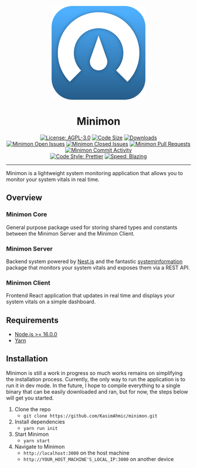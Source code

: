 <div align="center">
   <img src="./assets/minimon.png" width="256px" height="256px" />
   <h1 align="center">Minimon</h1>
</div>

<div align="center">

[![License: AGPL-3.0](https://img.shields.io/github/license/KasimAhmic/minimon)](https://github.com/KasimAhmic/minimon/blob/main/LICENSE)
[![Code Size](https://img.shields.io/github/languages/code-size/KasimAhmic/minimon)](https://github.com/KasimAhmic/minimon)
[![Downloads](https://img.shields.io/github/downloads/KasimAhmic/minimon/total)](https://github.com/KasimAhmic/minimon/releases)
<br />
[![Minimon Open Issues](https://img.shields.io/github/issues-raw/KasimAhmic/minimon)](https://github.com/KasimAhmic/minimon/issues)
[![Minimon Closed Issues](https://img.shields.io/github/issues-closed-raw/KasimAhmic/minimon)](https://github.com/KasimAhmic/minimon/issues?q=is%3Aclosed)
[![Minimon Pull Requests](https://img.shields.io/github/issues-pr/KasimAhmic/minimon)](https://github.com/KasimAhmic/minimon/pulls)
[![Minimon Commit Activity](https://img.shields.io/github/commit-activity/w/KasimAhmic/minimon)](https://github.com/KasimAhmic/minimon/commits/main)
<br />
[![Code Style: Prettier](https://img.shields.io/badge/code_style-prettier-ff69b4.svg)](https://github.com/prettier/prettier)
[![Speed: Blazing](https://img.shields.io/badge/speed-blazing%20%F0%9F%94%A5-brightgreen.svg)](https://twitter.com/acdlite/status/974390255393505280)

</div>

---

Minimon is a lightweight system monitoring application that allows you to monitor your system vitals in real time.

## Overview

### Minimon Core

General purpose package used for storing shared types and constants between the Minimon Server and the Minimon Client.

### Minimon Server

Backend system powered by [Nest.js](https://github.com/nestjs/nest) and the fantastic [systeminformation](https://github.com/sebhildebrandt/systeminformation) package that monitors your system vitals and exposes them via a REST API.

### Minimon Client

Frontend React application that updates in real time and displays your system vitals on a simple dashboard.

## Requirements

- [Node.js >= 16.0.0](https://nodejs.org/en/download/)
- [Yarn](https://classic.yarnpkg.com/lang/en/docs/install/)

## Installation

Minimon is still a work in progress so much works remains on simplifying the installation process. Currently, the only way to run the application is to run it in dev mode. In the future, I hope to compile everything to a single binary that can be easily downloaded and ran, but for now, the steps below will get you started.

1. Clone the repo
   - `git clone https://github.com/KasimAhmic/minimon.git`
2. Install dependencies
   - `yarn run init`
3. Start Minimon
   - `yarn start`
4. Navigate to Minimon
   - `http://localhost:3000` on the host machine
   - `http://YOUR_HOST_MACHINE'S_LOCAL_IP:3000` on another device
